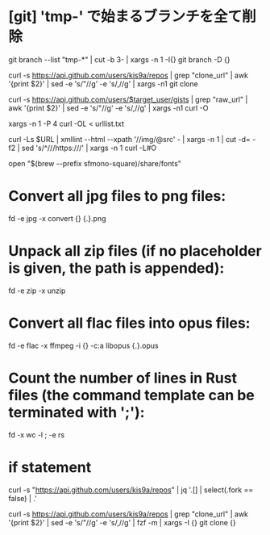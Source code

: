 # [git] 'tmp-' で始まるブランチを全て削除

git branch --list "tmp-\*" | cut -b 3- | xargs -n 1 -I{} git branch -D {}

curl -s https://api.github.com/users/kis9a/repos | grep \"clone_url\" | awk '{print $2}' | sed -e 's/"//g' -e 's/,//g' | xargs -n1 git clone

curl -s https://api.github.com/users/$target_user/gists | grep \"raw_url\" | awk '{print $2}' | sed -e 's/"//g' -e 's/,//g' | xargs -n1 curl -O

xargs -n 1 -P 4 curl -OL < urllist.txt

curl -Ls $URL | xmllint --html --xpath '//img/@src' - | xargs -n 1 | cut -d= -f2 | sed 's/^\/\//https:\/\//' | xargs -n 1 curl -L#O

open "$(brew --prefix sfmono-square)/share/fonts"

# Convert all jpg files to png files:

fd -e jpg -x convert {} {.}.png

# Unpack all zip files (if no placeholder is given, the path is appended):

fd -e zip -x unzip

# Convert all flac files into opus files:

fd -e flac -x ffmpeg -i {} -c:a libopus {.}.opus

# Count the number of lines in Rust files (the command template can be terminated with ';'):

fd -x wc -l \; -e rs

# if statement

curl -s "https://api.github.com/users/kis9a/repos" | jq '.[] | select(.fork == false) | .'

curl -s https://api.github.com/users/kis9a/repos | grep \"clone_url\" | awk '{print $2}' | sed -e 's/"//g' -e 's/,//g' | fzf -m | xargs -I {} git clone {}
